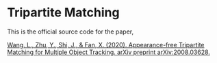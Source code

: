 # Tripartite Matching

This is the official source code for the paper,

[Wang, L., Zhu, Y., Shi, J., & Fan, X. (2020). Appearance-free Tripartite Matching for Multiple Object Tracking. arXiv preprint arXiv:2008.03628.](https://arxiv.org/abs/2008.03628)

